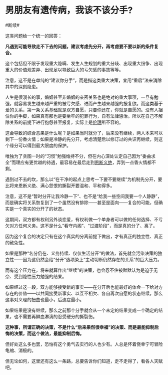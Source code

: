 # 男朋友有遗传病，我该不该分手?

\#断续#

这类问题给一个统一的回答：

**凡遇到可能导致走不下去的问题，建议考虑先分开，再考虑要不要以新的条件复合。**

这个包括但不限于发现重大隐瞒、发生人生规划的重大分歧、出现重大纷争、出现重大的价值观差异、出现足以导致巨大的亏欠感的事故等等。

注意，这不是在单纯的“建议你分手”，而是指这类重大决策，宜用“重启”法来消除其中的深刻隐患。

人生是很漫长的事，婚姻甚至非婚姻的亲密关系也是绝对的重大事项，一旦有勉强，就容易发生越来越严重的被亏欠感、进而产生越来越强的报复欲。而这类基于爱的关系，第一条关系基础就是双方自愿，只要你还在，你就是自愿的。没有人捆住你的手脚，如果真有那也是要坐牢的犯罪行为，自有法律惩治。所以在自己不解除关系的前提下进行抱怨甚至报复，实际上是[伦理](https://www.zhihu.com/search?q=伦理&search_source=Entity&hybrid_search_source=Entity&hybrid_search_extra={"sourceType"%3A"answer"%2C"sourceId"%3A3273430536})所不容的。

这会导致的综合恶果是什么呢？是如果当时就分了，后来没有继续，两人本来可以剩下一份香火情；如果是冷静的先分开，考虑清楚后以修订过的共识再继续，则这个缘分可以得到最大限度的保护。

唯独为了贪图一时的“习惯”勉强维持不分，但在内心深处认定自己因为“委曲求全”而理应有更优越的待遇，最容易在最后走到[恩断义绝](https://www.zhihu.com/search?q=恩断义绝&search_source=Entity&hybrid_search_source=Entity&hybrid_search_extra={"sourceType"%3A"answer"%2C"sourceId"%3A3273430536})，弄到一点香火情都不剩。

遇到过不去的坎，那么以“在干净的起点上思考一下要不要继续”为机制先分开，要比将来恩断义绝、满心怨恨的撕裂开要温和、平和得多。

注意，这不是“暂时分开让我冷静一下”、也不是“给我一些空间我要一个人静静”，而是确实将关系恢复到了一个虽然没有排除——甚至是面向——复合的可能，但确实是一个真实的分开了的状态。

这期间，双方都有权利另外谈恋爱，有权利做一个单身者可以做的任何选择、不亏欠对方任何义务。这不是什么“看守内阁”、“过渡阶段”，而是真的分了、离了。

因为这个复合的决定只有在这个真实的分离前提下做出，才有真正的独立性、真正的赦免性。

如果是那种“名分仍在、义务持续、仅仅生活分开“的做法，首先就会污染决策的独立性——因为这仍然会给“分开”选项染上“主动切断仍然存在的关系”的巨大压力。

而有这个压力在，将来就算作出“继续”的决策，也会忍不住被默默认为是迫于无奈、受到隐性压力勉强的结果。

如果经过这一段，双方能够接受新的事实——在分开后也能最好的体会一下给对方存在的价值——以共同接受新事实、以互不相欠、各自再次自愿的状态继续，那么这事对义理的扭曲也最小，后遗症最小。

如果结果是没有继续，那么之前那个分手就会从一个未定的结果变成一个确定的结果，也不需要再鲜血淋漓的忍受硬分的撕裂伤。

**这种事，所谓正确的决策，不是什么“后来果然很幸福”的决策、而是最能抑制后悔的决策，而这个做法，最能抑制后悔。**

但好处这么多也罢，恐怕有这个勇气去实行的人也少有。人总是怀着侥幸宁可冒险龟缩、消极的。

但无论如何，这里还有这么一条路，总要告诉你们知道，走不走得了，看各人天赋吧。

